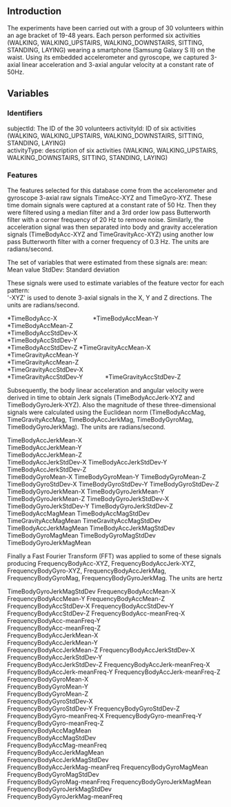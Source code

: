 ## Introduction
The experiments have been carried out with a group of 30 volunteers within an age bracket of 19-48 years. Each person performed six activities (WALKING, WALKING_UPSTAIRS, WALKING_DOWNSTAIRS, SITTING, STANDING, LAYING) wearing a smartphone (Samsung Galaxy S II) on the waist. Using its embedded accelerometer and gyroscope, we captured 3-axial linear acceleration and 3-axial angular velocity at a constant rate of 50Hz.

## Variables
### Identifiers
subjectId: The ID of the 30 volunteers 
activityId: ID of six activities (WALKING, WALKING_UPSTAIRS, WALKING_DOWNSTAIRS, SITTING, STANDING, LAYING)                        
activityType: description of six activities (WALKING, WALKING_UPSTAIRS, WALKING_DOWNSTAIRS, SITTING, STANDING, LAYING)                   

### Features
The features selected for this database come from the accelerometer and gyroscope 3-axial raw signals TimeAcc-XYZ and TimeGyro-XYZ. These time domain signals were captured at a constant rate of 50 Hz. Then they were filtered using a median filter and a 3rd order low pass Butterworth filter with a corner frequency of 20 Hz to remove noise. Similarly, the acceleration signal was then separated into body and gravity acceleration signals (TimeBodyAcc-XYZ and TimeGravityAcc-XYZ) using another low pass Butterworth filter with a corner frequency of 0.3 Hz. The units are radians/second.

The set of variables that were estimated from these signals are: 
mean: Mean value
StdDev: Standard deviation

These signals were used to estimate variables of the feature vector for each pattern:  
'-XYZ' is used to denote 3-axial signals in the X, Y and Z directions. The units are radians/second.

*TimeBodyAcc-X                    
*TimeBodyAccMean-Y                 
*TimeBodyAccMean-Z                
*TimeBodyAccStdDev-X              
*TimeBodyAccStdDev-Y               
*TimeBodyAccStdDev-Z
*TimeGravityAccMean-X             
*TimeGravityAccMean-Y              
*TimeGravityAccMean-Z             
*TimeGravityAccStdDev-X           
*TimeGravityAccStdDev-Y            
*TimeGravityAccStdDev-Z 



Subsequently, the body linear acceleration and angular velocity were derived in time to obtain Jerk signals (TimeBodyAccJerk-XYZ and TimeBodyGyroJerk-XYZ). Also the magnitude of these three-dimensional signals were calculated using the Euclidean norm (TimeBodyAccMag, TimeGravityAccMag, TimeBodyAccJerkMag, TimeBodyGyroMag, TimeBodyGyroJerkMag). The units are radians/second.

TimeBodyAccJerkMean-X             
TimeBodyAccJerkMean-Y             
TimeBodyAccJerkMean-Z            
TimeBodyAccJerkStdDev-X
TimeBodyAccJerkStdDev-Y
TimeBodyAccJerkStdDev-Z          
TimeBodyGyroMean-X
TimeBodyGyroMean-Y
TimeBodyGyroMean-Z
TimeBodyGyroStdDev-X
TimeBodyGyroStdDev-Y
TimeBodyGyroStdDev-Z
TimeBodyGyroJerkMean-X
TimeBodyGyroJerkMean-Y
TimeBodyGyroJerkMean-Z
TimeBodyGyroJerkStdDev-X
TimeBodyGyroJerkStdDev-Y
TimeBodyGyroJerkStdDev-Z    
TimeBodyAccMagMean
TimeBodyAccMagStdDev
TimeGravityAccMagMean
TimeGravityAccMagStdDev
TimeBodyAccJerkMagMean
TimeBodyAccJerkMagStdDev
TimeBodyGyroMagMean
TimeBodyGyroMagStdDev
TimeBodyGyroJerkMagMean





Finally a Fast Fourier Transform (FFT) was applied to some of these signals producing FrequencyBodyAcc-XYZ, FrequencyBodyAccJerk-XYZ, FrequencyBodyGyro-XYZ, FrequencyBodyAccJerkMag, FrequencyBodyGyroMag, FrequencyBodyGyroJerkMag. The units are hertz

TimeBodyGyroJerkMagStdDev
FrequencyBodyAccMean-X
FrequencyBodyAccMean-Y
FrequencyBodyAccMean-Z            
FrequencyBodyAccStdDev-X
FrequencyBodyAccStdDev-Y
FrequencyBodyAccStdDev-Z
FrequencyBodyAcc-meanFreq-X
FrequencyBodyAcc-meanFreq-Y      
FrequencyBodyAcc-meanFreq-Z       
FrequencyBodyAccJerkMean-X        
FrequencyBodyAccJerkMean-Y       
FrequencyBodyAccJerkMean-Z
FrequencyBodyAccJerkStdDev-X
FrequencyBodyAccJerkStdDev-Y     
FrequencyBodyAccJerkStdDev-Z
FrequencyBodyAccJerk-meanFreq-X
FrequencyBodyAccJerk-meanFreq-Y
FrequencyBodyAccJerk-meanFreq-Z
FrequencyBodyGyroMean-X           
FrequencyBodyGyroMean-Y          
FrequencyBodyGyroMean-Z           
FrequencyBodyGyroStdDev-X         
FrequencyBodyGyroStdDev-Y
FrequencyBodyGyroStdDev-Z
FrequencyBodyGyro-meanFreq-X
FrequencyBodyGyro-meanFreq-Y     
FrequencyBodyGyro-meanFreq-Z      
FrequencyBodyAccMagMean           
FrequencyBodyAccMagStdDev        
FrequencyBodyAccMag-meanFreq      
FrequencyBodyAccJerkMagMean       
FrequencyBodyAccJerkMagStdDev    
FrequencyBodyAccJerkMag-meanFreq
FrequencyBodyGyroMagMean
FrequencyBodyGyroMagStdDev       
FrequencyBodyGyroMag-meanFreq
FrequencyBodyGyroJerkMagMean
FrequencyBodyGyroJerkMagStdDev   
FrequencyBodyGyroJerkMag-meanFreq


